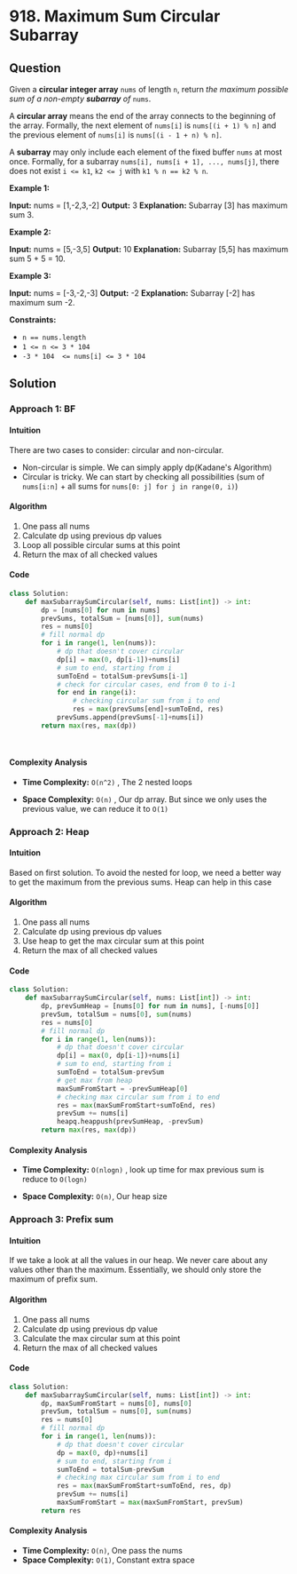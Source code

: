 # 918. Maximum Sum Circular Subarray

## Question

Given a  **circular integer array**  `nums`  of length  `n`, return  _the maximum possible sum of a non-empty  **subarray**  of_ `nums`.

A  **circular array**  means the end of the array connects to the beginning of the array. Formally, the next element of  `nums[i]`  is  `nums[(i + 1) % n]`  and the previous element of  `nums[i]`  is  `nums[(i - 1 + n) % n]`.

A  **subarray**  may only include each element of the fixed buffer  `nums`  at most once. Formally, for a subarray  `nums[i], nums[i + 1], ..., nums[j]`, there does not exist  `i <= k1`,  `k2 <= j`  with  `k1 % n == k2 % n`.
   
**Example 1:**

**Input:** nums = [1,-2,3,-2]
**Output:** 3
**Explanation:** Subarray [3] has maximum sum 3.

**Example 2:**

**Input:** nums = [5,-3,5]
**Output:** 10
**Explanation:** Subarray [5,5] has maximum sum 5 + 5 = 10.

**Example 3:**

**Input:** nums = [-3,-2,-3]
**Output:** -2
**Explanation:** Subarray [-2] has maximum sum -2.

**Constraints:**

- `n == nums.length`
- `1 <= n <= 3 * 104`
- `-3 * 104  <= nums[i] <= 3 * 104`

## Solution

### Approach 1: BF

#### Intuition

There are two cases to consider: circular and non-circular.

- Non-circular is simple. We can simply apply dp(Kadane's Algorithm)
- Circular is tricky. We can start by checking all possibilities (sum of `nums[i:n]` + all sums for `nums[0: j] for j in range(0, i)`)

#### Algorithm

1. One pass all nums
2. Calculate dp using previous dp values
3. Loop all possible circular sums at this point
4. Return the max of all checked values

#### Code

```python
class Solution:
    def maxSubarraySumCircular(self, nums: List[int]) -> int:
        dp = [nums[0] for num in nums]
        prevSums, totalSum = [nums[0]], sum(nums)
        res = nums[0]
        # fill normal dp
        for i in range(1, len(nums)):
            # dp that doesn't cover circular
            dp[i] = max(0, dp[i-1])+nums[i]
            # sum to end, starting from i
            sumToEnd = totalSum-prevSums[i-1]
            # check for circular cases, end from 0 to i-1
            for end in range(i):
                # checking circular sum from i to end
                res = max(prevSums[end]+sumToEnd, res)
            prevSums.append(prevSums[-1]+nums[i])
        return max(res, max(dp))
            
                    
```

#### Complexity Analysis

- **Time Complexity:**  `O(n^2)` , The 2 nested loops

- **Space Complexity:**  `O(n)` , Our dp array. But since we only uses the previous value, we can reduce it to `O(1)`

### Approach 2: Heap

#### Intuition

Based on first solution. To avoid the nested for loop, we need a better way to get the maximum from the previous sums. Heap can help in this case

#### Algorithm

1. One pass all nums
2. Calculate dp using previous dp values
3. Use heap to get the max circular sum at this point
4. Return the max of all checked values

#### Code

```python
class Solution:
    def maxSubarraySumCircular(self, nums: List[int]) -> int:
        dp, prevSumHeap = [nums[0] for num in nums], [-nums[0]]
        prevSum, totalSum = nums[0], sum(nums)
        res = nums[0]
        # fill normal dp
        for i in range(1, len(nums)):
            # dp that doesn't cover circular
            dp[i] = max(0, dp[i-1])+nums[i]
            # sum to end, starting from i
            sumToEnd = totalSum-prevSum
            # get max from heap
            maxSumFromStart = -prevSumHeap[0]
            # checking max circular sum from i to end
            res = max(maxSumFromStart+sumToEnd, res)
            prevSum += nums[i]
            heapq.heappush(prevSumHeap, -prevSum)
        return max(res, max(dp))
```

#### Complexity Analysis

- **Time Complexity:**  `O(nlogn)` , look up time for max previous sum is reduce to `O(logn)`

- **Space Complexity:**  `O(n)`, Our heap size

### Approach 3: Prefix sum

#### Intuition

If we take a look at all the values in our heap. We never care about any values other than the maximum. Essentially, we should only store the maximum of prefix sum.

#### Algorithm

1. One pass all nums
2. Calculate dp using previous dp value
3. Calculate the max circular sum at this point
4. Return the max of all checked values

#### Code

```python
class Solution:
    def maxSubarraySumCircular(self, nums: List[int]) -> int:
        dp, maxSumFromStart = nums[0], nums[0]
        prevSum, totalSum = nums[0], sum(nums)
        res = nums[0]
        # fill normal dp
        for i in range(1, len(nums)):
            # dp that doesn't cover circular
            dp = max(0, dp)+nums[i]
            # sum to end, starting from i
            sumToEnd = totalSum-prevSum
            # checking max circular sum from i to end
            res = max(maxSumFromStart+sumToEnd, res, dp)
            prevSum += nums[i]
            maxSumFromStart = max(maxSumFromStart, prevSum)
        return res
```

#### Complexity Analysis

- **Time Complexity:**  `O(n)`, One pass the nums
- **Space Complexity:**  `O(1)`, Constant extra space
